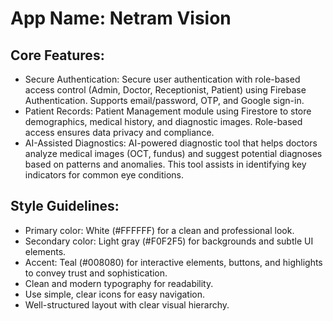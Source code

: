 # **App Name**: Netram Vision

## Core Features:

- Secure Authentication: Secure user authentication with role-based access control (Admin, Doctor, Receptionist, Patient) using Firebase Authentication.  Supports email/password, OTP, and Google sign-in.
- Patient Records: Patient Management module using Firestore to store demographics, medical history, and diagnostic images. Role-based access ensures data privacy and compliance.
- AI-Assisted Diagnostics: AI-powered diagnostic tool that helps doctors analyze medical images (OCT, fundus) and suggest potential diagnoses based on patterns and anomalies. This tool assists in identifying key indicators for common eye conditions.

## Style Guidelines:

- Primary color: White (#FFFFFF) for a clean and professional look.
- Secondary color: Light gray (#F0F2F5) for backgrounds and subtle UI elements.
- Accent: Teal (#008080) for interactive elements, buttons, and highlights to convey trust and sophistication.
- Clean and modern typography for readability.
- Use simple, clear icons for easy navigation.
- Well-structured layout with clear visual hierarchy.